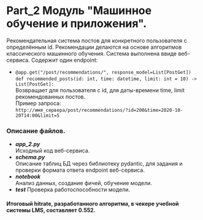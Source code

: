 # Part_2 Модуль "Машинное обучение и приложения".  
Рекомендательная система постов для конкретного пользователя с определённым id. Рекомендации делаются на основе алгоритмов классического машинного обучения. Система выполнена ввиде веб-сервиса. Содержит один endpoint:  
* `@app.get("/post/recommendations/", response_model=List[PostGet])`  
`def recommended_posts(id: int, time: datetime, limit: int = 10) -> List[PostGet]:`  
Возвращает для пользователя с id, для даты-времени time, limit рекомендованных постов.  
Пример запроса:  
`http://имя_сервера/post/recommendations/?id=200&time=2020-10-20T14:00&limit=5`  

### Описание файлов.  
* ___app_2.py___  
Исходный код веб-сервиса.
* ___schema.py___  
Описание таблиц БД через библиотеку pydantic, для задания и проверки формата ответа endpoint веб-сервиса.
* ___notebook___  
Анализ данных, создание фичей, обучение модели.
* ___test___
Проверка работоспособности модели.


#### Итоговый hitrate, разработанного алгоритма, в чекере учебной системы LMS, составляет 0.552. 
